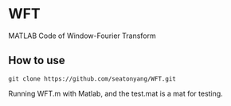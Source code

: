 # WFT
MATLAB Code of Window-Fourier Transform



## How to use

```
git clone https://github.com/seatonyang/WFT.git
```



Running WFT.m with Matlab, and the test.mat is a mat for testing.
